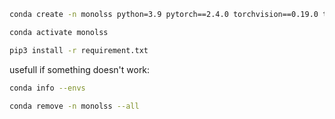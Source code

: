 
```bash
conda create -n monolss python=3.9 pytorch==2.4.0 torchvision==0.19.0 torchaudio==2.4.0 pytorch-cuda=12.4 -c pytorch -c nvidia
```

```bash
conda activate monolss
```

```bash
pip3 install -r requirement.txt
```



usefull if something doesn't work:

```bash
conda info --envs
```

```bash
conda remove -n monolss --all
```
